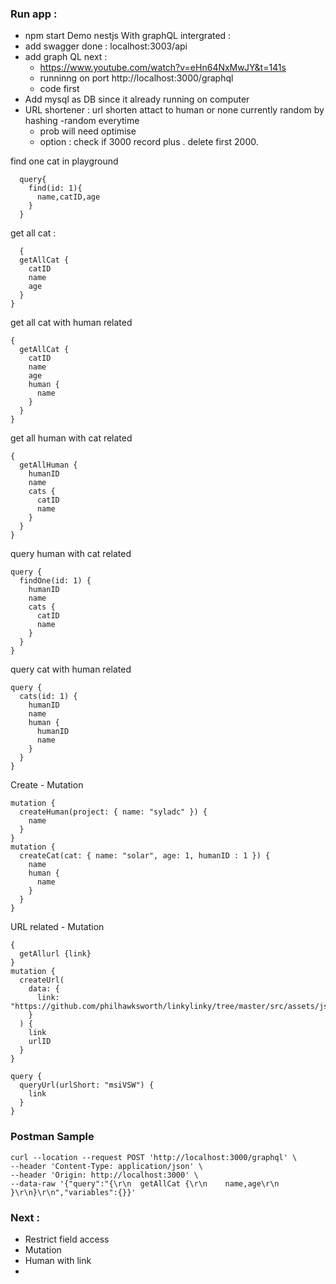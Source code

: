 ### Run app :
- npm start
Demo nestjs With graphQL intergrated :
- add swagger done : localhost:3003/api
- add graph QL next : 
  - https://www.youtube.com/watch?v=eHn64NxMwJY&t=141s
  - runninng on port http://localhost:3000/graphql
  - code first
- Add mysql as DB since it already running on computer
- URL shortener :
  url shorten attact to human or none
  currently random by hashing
  -random everytime
  - prob will need optimise
  - option : check if 3000 record plus . delete first 2000.

find one cat in playground
```
  query{
    find(id: 1){
      name,catID,age 
    }
  }
  ```
get all cat :
```
  {
  getAllCat {
    catID
    name
    age
  }
}
```
get all cat with human related
```
{
  getAllCat {
    catID
    name
    age
    human {
      name
    }
  }
}
```

get all human with cat related
```
{
  getAllHuman {
    humanID
    name
    cats {
      catID
      name
    }
  }
}
```
query human with cat related
```
query {
  findOne(id: 1) {
    humanID
    name
    cats {
      catID
      name
    }
  }
}
```
query cat with human related
```
query {
  cats(id: 1) {
    humanID
    name
    human {
      humanID
      name
    }
  }
}
```
Create - Mutation
```
mutation {
  createHuman(project: { name: "syladc" }) {
    name
  }
}
mutation {
  createCat(cat: { name: "solar", age: 1, humanID : 1 }) {
    name
    human {
      name
    }
  }
}
```
URL related - Mutation
```
{
  getAllurl {link}
}
mutation {
  createUrl(
    data: {
      link: "https://github.com/philhawksworth/linkylinky/tree/master/src/assets/js"
    }
  ) {
    link
    urlID
  }
}

query {
  queryUrl(urlShort: "msiVSW") {
    link
  }
}

```

### Postman Sample
```
curl --location --request POST 'http://localhost:3000/graphql' \
--header 'Content-Type: application/json' \
--header 'Origin: http://localhost:3000' \
--data-raw '{"query":"{\r\n  getAllCat {\r\n    name,age\r\n  }\r\n}\r\n","variables":{}}'
```
### Next :
- Restrict field access
- Mutation 
- Human with link
- 
